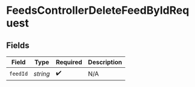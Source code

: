 # FeedsControllerDeleteFeedByIdRequest


## Fields

| Field              | Type               | Required           | Description        |
| ------------------ | ------------------ | ------------------ | ------------------ |
| `feedId`           | *string*           | :heavy_check_mark: | N/A                |